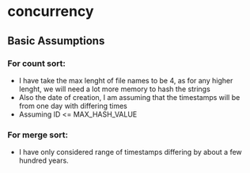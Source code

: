 # concurrency


## Basic Assumptions
### For count sort:
- I have take the max lenght of file names to be 4, as for any higher lenght, we will need a lot more memory to hash the strings
- Also the date of creation, I am assuming that the timestamps will be from one day with differing times
- Assuming ID <= MAX_HASH_VALUE

### For merge sort:
- I have only considered range of timestamps differing by about a few hundred years.